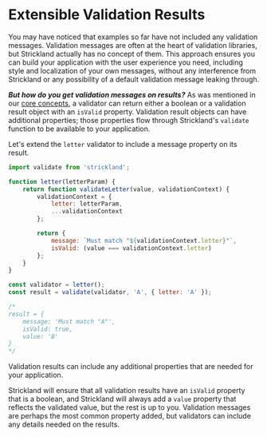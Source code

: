 # Extensible Validation Results

You may have noticed that examples so far have not included any validation messages. Validation messages are often at the heart of validation libraries, but Strickland actually has no concept of them. This approach ensures you can build your application with the user experience you need, including style and localization of your own messages, without any interference from Strickland or any possibility of a default validation message leaking through.

***But how do you get validation messages on results?*** As was mentioned in our [core concepts](/docs/1-Introduction/CoreConcepts.md), a validator can return either a boolean or a validation result object with an `isValid` property. Validation result objects can have additional properties; those properties flow through Strickland's `validate` function to be available to your application.

Let's extend the `letter` validator to include a message property on its result.

``` jsx
import validate from 'strickland';

function letter(letterParam) {
    return function validateLetter(value, validationContext) {
        validationContext = {
            letter: letterParam,
            ...validationContext
        };

        return {
            message: `Must match "${validationContext.letter}"`,
            isValid: (value === validationContext.letter)
        };
    }
}

const validator = letter();
const result = validate(validator, 'A', { letter: 'A' });

/*
result = {
    message: 'Must match "A"',
    isValid: true,
    value: 'B'
}
*/
```

Validation results can include any additional properties that are needed for your application.

Strickland will ensure that all validation results have an `isValid` property that is a boolean, and Strickland will always add a `value` property that reflects the validated value, but the rest is up to you. Validation messages are perhaps the most common property added, but validators can include any details needed on the results.
